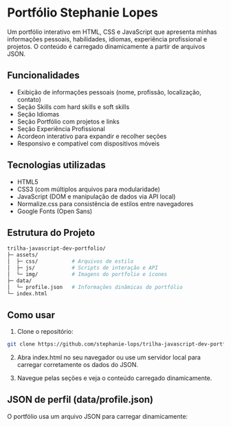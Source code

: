 # Portfólio Stephanie Lopes

Um portfólio interativo em HTML, CSS e JavaScript que apresenta minhas informações pessoais, habilidades, idiomas, experiência profissional e projetos. O conteúdo é carregado dinamicamente a partir de arquivos JSON.

## Funcionalidades

- Exibição de informações pessoais (nome, profissão, localização, contato)
- Seção Skills com hard skills e soft skills
- Seção Idiomas
- Seção Portfólio com projetos e links
- Seção Experiência Profissional
- Acordeon interativo para expandir e recolher seções
- Responsivo e compatível com dispositivos móveis

## Tecnologias utilizadas

- HTML5
- CSS3 (com múltiplos arquivos para modularidade)
- JavaScript (DOM e manipulação de dados via API local)
- Normalize.css para consistência de estilos entre navegadores
- Google Fonts (Open Sans)

## Estrutura do Projeto
``` bash
trilha-javascript-dev-portfolio/
├─ assets/
│  ├─ css/           # Arquivos de estilo
│  ├─ js/            # Scripts de interação e API
│  └─ img/           # Imagens do portfolio e ícones
├─ data/
│  └─ profile.json   # Informações dinâmicas do portfólio
└─ index.html
```

## Como usar

1. Clone o repositório:
```bash
git clone https://github.com/stephanie-lops/trilha-javascript-dev-portfolio.git
```
2. Abra index.html no seu navegador ou use um servidor local para carregar corretamente os dados do JSON.

3. Navegue pelas seções e veja o conteúdo carregado dinamicamente.

## JSON de perfil (data/profile.json)

O portfólio usa um arquivo JSON para carregar dinamicamente:
